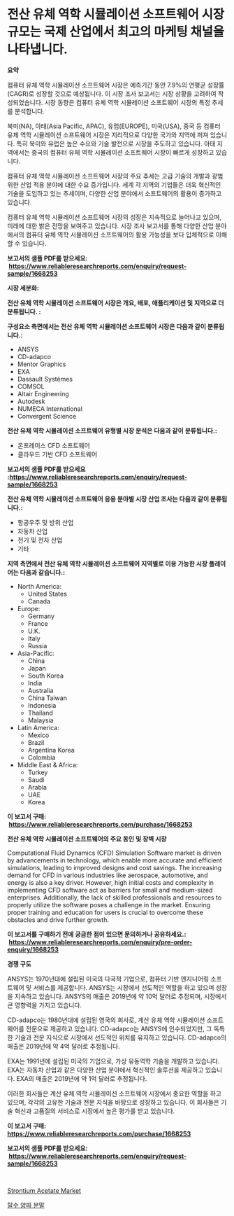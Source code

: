 <p><h1>전산 유체 역학 시뮬레이션 소프트웨어 시장 규모는 국제 산업에서 최고의 마케팅 채널을 나타냅니다.</h1></p><p><strong>요약</strong></p>
<p><p>컴퓨터 유체 역학 시뮬레이션 소프트웨어 시장은 예측기간 동안 7.9%의 연평균 성장률(CAGR)로 성장할 것으로 예상됩니다. 이 시장 조사 보고서는 시장 상황을 고려하여 작성되었습니다. 시장 동향은 컴퓨터 유체 역학 시뮬레이션 소프트웨어 시장의 특정 추세를 분석합니다.</p><p>북미(NA), 아태(Asia Pacific, APAC), 유럽(EUROPE), 미국(USA), 중국 등 컴퓨터 유체 역학 시뮬레이션 소프트웨어 시장은 지리적으로 다양한 국가와 지역에 퍼져 있습니다. 특히 북미와 유럽은 높은 수요와 기술 발전으로 시장을 주도하고 있습니다. 아태 지역에서는 중국의 컴퓨터 유체 역학 시뮬레이션 소프트웨어 시장이 빠르게 성장하고 있습니다.</p><p>컴퓨터 유체 역학 시뮬레이션 소프트웨어 시장의 주요 추세는 고급 기술의 개발과 광범위한 산업 적용 분야에 대한 수요 증가입니다. 세계 각 지역의 기업들은 더욱 혁신적인 기술을 도입하고 있는 추세이며, 다양한 산업 분야에서 소프트웨어의 활용이 증가하고 있습니다.</p><p>컴퓨터 유체 역학 시뮬레이션 소프트웨어 시장의 성장은 지속적으로 늘어나고 있으며, 미래에 대한 밝은 전망을 보여주고 있습니다. 시장 조사 보고서를 통해 다양한 산업 분야에서의 컴퓨터 유체 역학 시뮬레이션 소프트웨어의 활용 가능성을 보다 입체적으로 이해할 수 있습니다.</p></p>
<p><strong>보고서의 샘플 PDF를 받으세요: &nbsp;<a href="https://www.reliableresearchreports.com/enquiry/request-sample/1668253">https://www.reliableresearchreports.com/enquiry/request-sample/1668253</a></strong></p>
<p><strong>시장 세분화:</strong></p>
<p><strong> 전산 유체 역학 시뮬레이션 소프트웨어 시장은 개요, 배포, 애플리케이션 및 지역으로 더 분류됩니다. :</strong></p>
<p><strong>구성요소 측면에서는 전산 유체 역학 시뮬레이션 소프트웨어 시장은 다음과 같이 분류됩니다.:</strong></p>
<p><ul><li>ANSYS</li><li>CD-adapco</li><li>Mentor Graphics</li><li>EXA</li><li>Dassault Systèmes</li><li>COMSOL</li><li>Altair Engineering</li><li>Autodesk</li><li>NUMECA International</li><li>Convergent Science</li></ul></p>
<p><strong> 전산 유체 역학 시뮬레이션 소프트웨어 유형별 시장 분석은 다음과 같이 분류됩니다.:</strong></p>
<p><ul><li>온프레미스 CFD 소프트웨어</li><li>클라우드 기반 CFD 소프트웨어</li></ul></p>
<p><strong>보고서의 샘플 PDF를 받으세요 :<a href="https://www.reliableresearchreports.com/enquiry/request-sample/1668253">https://www.reliableresearchreports.com/enquiry/request-sample/1668253</a></strong></p>
<p><strong> 전산 유체 역학 시뮬레이션 소프트웨어 응용 분야별 시장 산업 조사는 다음과 같이 분류됩니다.:</strong></p>
<p><ul><li>항공우주 및 방위 산업</li><li>자동차 산업</li><li>전기 및 전자 산업</li><li>기타</li></ul></p>
<p><strong>지역 측면에서 전산 유체 역학 시뮬레이션 소프트웨어 지역별로 이용 가능한 시장 플레이어는 다음과 같습니다.:</strong></p>
<p><ul>
    <li>
        North America:
        <ul>
            <li>United States</li>
            <li>Canada</li>
        </ul>
    </li>
    <li>
        Europe:
        <ul>
            <li>Germany</li>
            <li>France</li>
            <li>U.K.</li>
            <li>Italy</li>
            <li>Russia</li>
        </ul>
    </li>
    <li>
        Asia-Pacific:
        <ul>
            <li>China</li>
            <li>Japan</li>
            <li>South Korea</li>
            <li>India</li>
            <li>Australia</li>
            <li>China Taiwan</li>
            <li>Indonesia</li>
            <li>Thailand</li>
            <li>Malaysia</li>
        </ul>
    </li>
    <li>
        Latin America:
        <ul>
            <li>Mexico</li>
            <li>Brazil</li>
            <li>Argentina Korea</li>
            <li>Colombia</li>
        </ul>
    </li>
    <li>
        Middle East & Africa:
        <ul>
            <li>Turkey</li>
            <li>Saudi</li>
            <li>Arabia</li>
            <li>UAE</li>
            <li>Korea</li>
        </ul>
    </li>
    </ul></p>
<p><strong>이 보고서 구매: &nbsp;<a href="https://www.reliableresearchreports.com/purchase/1668253">https://www.reliableresearchreports.com/purchase/1668253</a></strong></p>
<p><strong>전산 유체 역학 시뮬레이션 소프트웨어의 주요 동인 및 장벽 시장</strong></p>
<p><p>Computational Fluid Dynamics (CFD) Simulation Software market is driven by advancements in technology, which enable more accurate and efficient simulations, leading to improved designs and cost savings. The increasing demand for CFD in various industries like aerospace, automotive, and energy is also a key driver. However, high initial costs and complexity in implementing CFD software act as barriers for small and medium-sized enterprises. Additionally, the lack of skilled professionals and resources to properly utilize the software poses a challenge in the market. Ensuring proper training and education for users is crucial to overcome these obstacles and drive further growth.</p></p>
<p><strong>이 보고서를 구매하기 전에 궁금한 점이 있으면 문의하거나 공유하세요.: &nbsp;<a href="https://www.reliableresearchreports.com/enquiry/pre-order-enquiry/1668253">https://www.reliableresearchreports.com/enquiry/pre-order-enquiry/1668253</a></strong></p>
<p><strong>경쟁 구도</strong></p>
<p><p>ANSYS는 1970년대에 설립된 미국의 다국적 기업으로, 컴퓨터 기반 엔지니어링 소프트웨어 및 서비스를 제공합니다. ANSYS는 시장에서 선도적인 역할을 하고 있으며 성장을 지속하고 있습니다. ANSYS의 매출은 2019년에 약 10억 달러로 추정되며, 시장에서 큰 영향력을 가지고 있습니다.</p><p>CD-adapco는 1980년대에 설립된 영국의 회사로, 계산 유체 역학 시뮬레이션 소프트웨어를 전문으로 제공하고 있습니다. CD-adapco는 ANSYS에 인수되었지만, 그 독특한 기술과 전문 지식으로 시장에서 선도적인 위치를 유지하고 있습니다. CD-adapco의 매출은 2019년에 약 4억 달러로 추정됩니다.</p><p>EXA는 1991년에 설립된 미국의 기업으로, 가상 유동역학 기술을 개발하고 있습니다. EXA는 자동차 산업과 같은 다양한 산업 분야에서 혁신적인 솔루션을 제공하고 있습니다. EXA의 매출은 2019년에 약 1억 달러로 추정됩니다.</p><p>이러한 회사들은 계산 유체 역학 시뮬레이션 소프트웨어 시장에서 중요한 역할을 하고 있으며, 각각의 고유한 기술과 전문 지식을 바탕으로 성장하고 있습니다. 이 회사들은 기술 혁신과 고품질의 서비스로 시장에서 높은 평가를 받고 있습니다.</p></p>
<p><strong>이 보고서 구매: &nbsp; <a href="https://www.reliableresearchreports.com/purchase/1668253">https://www.reliableresearchreports.com/purchase/1668253</a></strong></p>
<p><strong>보고서의 샘플 PDF를 받으세요: &nbsp;<a href="https://www.reliableresearchreports.com/enquiry/request-sample/1668253">https://www.reliableresearchreports.com/enquiry/request-sample/1668253</a></strong><strong></strong></p>
<p>&nbsp;</p>
<p><p><a href="https://invited-way-688.notion.site/Strontium-Acetate-Market-Size-Market-Trends-and-Growth-Outlook-forecasted-for-period-from-2024-to--6461135899394e04bd545439a6ff9131">Strontium Acetate Market</a></p><p><a href="https://medium.com/@johnsonlowe2023_38650/%ED%83%88%EC%88%98-%EC%96%91%ED%8C%8C-%EB%B6%84%EB%A7%90-%EC%8B%9C%EC%9E%A5-%EA%B7%9C%EB%AA%A8%EB%8A%94-%EA%B8%80%EB%A1%9C%EB%B2%8C-%EC%82%B0%EC%97%85%EC%97%90%EC%84%9C-%EC%B5%9C%EA%B3%A0%EC%9D%98-%EB%A7%88%EC%BC%80%ED%8C%85-%EC%B1%84%EB%84%90%EC%9D%84-%EB%B3%B4%EC%97%AC%EC%A4%8D%EB%8B%88%EB%8B%A4-1c1282795891">탈수 양파 분말</a></p></p>
